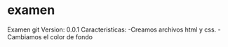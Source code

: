 # examen
Examen git
Version: 0.0.1
Caracteristicas: 
-Creamos archivos html y css.
-Cambiamos el color de fondo 

